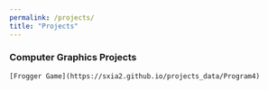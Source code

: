 ```yaml
---
permalink: /projects/
title: "Projects"
---
```


### Computer Graphics Projects
    [Frogger Game](https://sxia2.github.io/projects_data/Program4) 